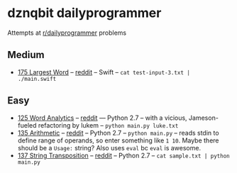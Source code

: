 dznqbit dailyprogrammer
===============

Attempts at [r/dailyprogrammer](http://www.reddit.com/r/dailyprogrammer) problems

Medium
------

- [175 Largest Word](175-largest-word) – [reddit](http://www.reddit.com/r/dailyprogrammer/comments/2dgd5v/8132014_challenge_175_intermediate_largest_word/) – Swift – `cat test-input-3.txt | ./main.swift`

Easy
----

- [125 Word Analytics](125-easy-word-analytics) – [reddit](http://www.reddit.com/r/dailyprogrammer/comments/1e97ob/051313_challenge_125_easy_word_analytics/) — Python 2.7 – with a vicious, Jameson-fueled refactoring by lukem – `python main.py luke.txt`
- [135 Arithmetic](135-easy-arithmetic) – [reddit](http://www.reddit.com/r/dailyprogrammer/comments/1k7s7p/081313_challenge_135_easy_arithmetic_equations/
) – Python 2.7 – `python main.py` – reads stdin to define range of operands, so enter something like `1 10`. Maybe there should be a `Usage:` string? Also uses `eval` bc `eval` is awesome.
- [137 String Transposition](137-easy-string-transposition) – [reddit](http://www.reddit.com/r/dailyprogrammer/comments/1m1jam/081313_challenge_137_easy_string_transposition/) – Python 2.7 – `cat sample.txt | python main.py`
